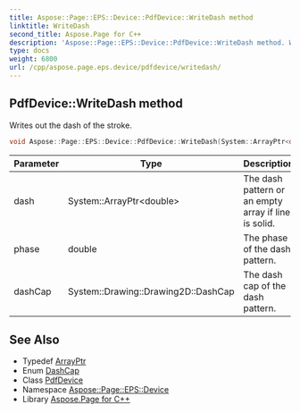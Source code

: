 ```yaml
---
title: Aspose::Page::EPS::Device::PdfDevice::WriteDash method
linktitle: WriteDash
second_title: Aspose.Page for C++
description: 'Aspose::Page::EPS::Device::PdfDevice::WriteDash method. Writes out the dash of the stroke in C++.'
type: docs
weight: 6800
url: /cpp/aspose.page.eps.device/pdfdevice/writedash/
---
```

## PdfDevice::WriteDash method


Writes out the dash of the stroke.

```cpp
void Aspose::Page::EPS::Device::PdfDevice::WriteDash(System::ArrayPtr<double> dash, double phase, System::Drawing::Drawing2D::DashCap dashCap, float width) override
```


| Parameter | Type | Description |
| --- | --- | --- |
| dash | System::ArrayPtr\<double\> | The dash pattern or an empty array if line is solid. |
| phase | double | The phase of the dash pattern. |
| dashCap | System::Drawing::Drawing2D::DashCap | The dash cap of the dash pattern. |

## See Also

* Typedef [ArrayPtr](../../../system/arrayptr/)
* Enum [DashCap](../../../system.drawing.drawing2d/dashcap/)
* Class [PdfDevice](../)
* Namespace [Aspose::Page::EPS::Device](../../)
* Library [Aspose.Page for C++](../../../)
